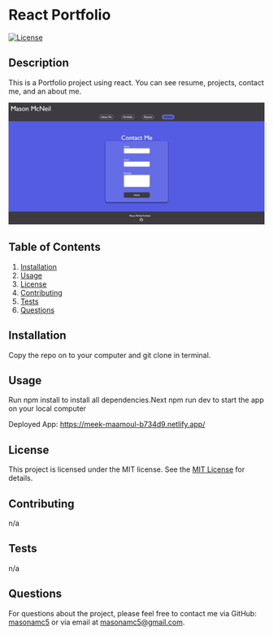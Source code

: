 # React Portfolio

[![License](https://img.shields.io/badge/License-MIT-blue.svg)](https://opensource.org/licenses/MIT)

## Description

This is a Portfolio project using react. You can see resume, projects, contact me, and an about me.

![screenshot](screenshot.png)

## Table of Contents

1. [Installation](#installation)
2. [Usage](#usage)
3. [License](#license)
4. [Contributing](#contributing)
5. [Tests](#tests)
6. [Questions](#questions)

## Installation

Copy the repo on to your computer and git clone in terminal.

## Usage

Run npm install to install all dependencies.Next npm run dev to start the app on your local computer

Deployed App: https://meek-maamoul-b734d9.netlify.app/

## License

This project is licensed under the MIT license. See the [MIT License]([License](https://opensource.org/licenses/MIT)) for details.

## Contributing

n/a

## Tests

n/a

## Questions

For questions about the project, please feel free to contact me via GitHub: [masonamc5](https://github.com/masonamc5) or via email at masonamc5@gmail.com.

